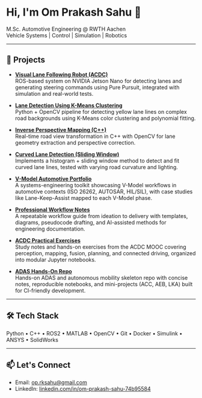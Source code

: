 # Hi, I'm Om Prakash Sahu 👋
M.Sc. Automotive Engineering @ RWTH Aachen  
Vehicle Systems | Control | Simulation | Robotics

---

  ## 🚀 Projects

- [**Visual Lane Following Robot (ACDC)**](https://github.com/infinityengi/visual-lane-following-robot-acdc)  
  ROS-based system on NVIDIA Jetson Nano for detecting lanes and generating steering commands using Pure Pursuit, integrated with simulation and real-world tests.

- [**Lane Detection Using K-Means Clustering**](https://github.com/infinityengi/Lane-Detection-Using-K-Means-Clustering)  
  Python + OpenCV pipeline for detecting yellow lane lines on complex road backgrounds using K-Means color clustering and polynomial fitting.

- [**Inverse Perspective Mapping (C++)**](https://github.com/infinityengi/inverse-perspective-mapping-cpp)  
  Real-time road view transformation in C++ with OpenCV for lane geometry extraction and perspective correction.

- [**Curved Lane Detection (Sliding Window)**](https://github.com/infinityengi/curved-lane-detection-sliding-window)  
  Implements a histogram + sliding window method to detect and fit curved lane lines, tested with varying road curvature and lighting.

- [**V-Model Automotive Portfolio**](https://github.com/infinityengi/v-model-automotive-portfolio)  
  A systems-engineering toolkit showcasing V-Model workflows in automotive contexts (ISO 26262, AUTOSAR, HIL/SIL), with case studies like Lane-Keep-Assist mapped to each V-Model phase.

- [**Professional Workflow Notes**](https://github.com/infinityengi/professional-workflownotes)  
  A repeatable workflow guide from ideation to delivery with templates, diagrams, pseudocode drafting, and AI-assisted methods for engineering documentation.

- [**ACDC Practical Exercises**](https://github.com/infinityengi/acdc-practical-exercises)  
  Study notes and hands-on exercises from the ACDC MOOC covering perception, mapping, fusion, planning, and connected driving, organized into modular Jupyter notebooks.

- [**ADAS Hands-On Repo**](https://github.com/infinityengi/ADAS-HandsOn-Repo)  
  Hands-on ADAS and autonomous mobility skeleton repo with concise notes, reproducible notebooks, and mini-projects (ACC, AEB, LKA) built for CI-friendly development.

  <!-- - [**Battery Modeling Toolkit**](https://github.com/yourusername/ev-battery-modeling)  
  MATLAB/Python toolkit for simulating Li-ion battery electro-thermal behavior, degradation, and cycle life prediction for EV applications.-->



---

## 🛠️ Tech Stack
Python • C++ • ROS2 • MATLAB • OpenCV • Git • Docker • Simulink • ANSYS • SolidWorks

---

## 📫 Let's Connect
- Email: [op.rksahu@gmail.com](mailto:op.rksahu@gmail.com)  
- LinkedIn: [linkedin.com/in/om-prakash-sahu-74b95584](https://linkedin.com/in/om-prakash-sahu-74b95584)
